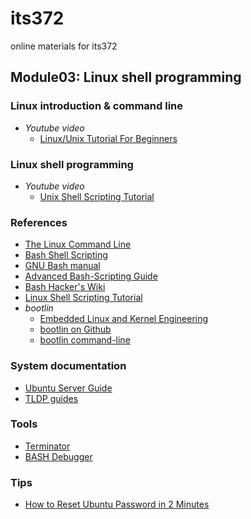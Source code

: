 # its372
online materials for its372


## Module03: Linux shell programming

### Linux introduction & command line

* _Youtube video_
  * [Linux/Unix Tutorial For Beginners](https://www.youtube.com/playlist?list=PLckPQEKYlbxebubMWdjcGR7K_ukm35ZjN)


### Linux shell programming

* _Youtube video_
  * [Unix Shell Scripting Tutorial](https://www.youtube.com/playlist?list=PL18DF64CBBAEAAE77)

### References
* [The Linux Command Line](http://linuxcommand.org/tlcl.php)
* [Bash Shell Scripting](https://en.wikibooks.org/wiki/Bash_Shell_Scripting)
* [GNU Bash manual](https://www.gnu.org/software/bash/manual/)
* [Advanced Bash-Scripting Guide](https://www.tldp.org/LDP/abs/html/)
* [Bash Hacker's Wiki](https://wiki-dev.bash-hackers.org)
* [Linux Shell Scripting Tutorial](https://bash.cyberciti.biz/guide/Main\_Page)
* _bootlin_
  * [Embedded Linux and Kernel Engineering](https://bootlin.com/)
  * [bootlin on Github](https://github.com/bootlin/training-materials)
  * [bootlin command-line](https://bootlin.com/doc/legacy/command-line/)




### System documentation
* [Ubuntu Server Guide](https://help.ubuntu.com/lts/serverguide/index.html)
* [TLDP guides](https://www.tldp.org/guides.html)


### Tools
* [Terminator ](https://gnometerminator.blogspot.com/p/introduction.html)
* [BASH Debugger](http://bashdb.sourceforge.net/)

### Tips
* [How to Reset Ubuntu Password in 2 Minutes](https://itsfoss.com/how-to-hack-ubuntu-password/)


